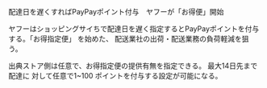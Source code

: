 配達日を遅くすればPayPayポイント付与　ヤフーが「お得便」開始

ヤフーはショッピングサイちで配達日を遅く指定するとPayPayポイントを付与する。「お得指定便」
を始めた、
配送業社の出荷・配送業務の負荷軽減を狙う。

出典ストア側は任意で、お得指定便の提供有無を指定できる。
最大14日先まで配達に
対して任意で1~100 ポイントを付与する設定が可能になる。

